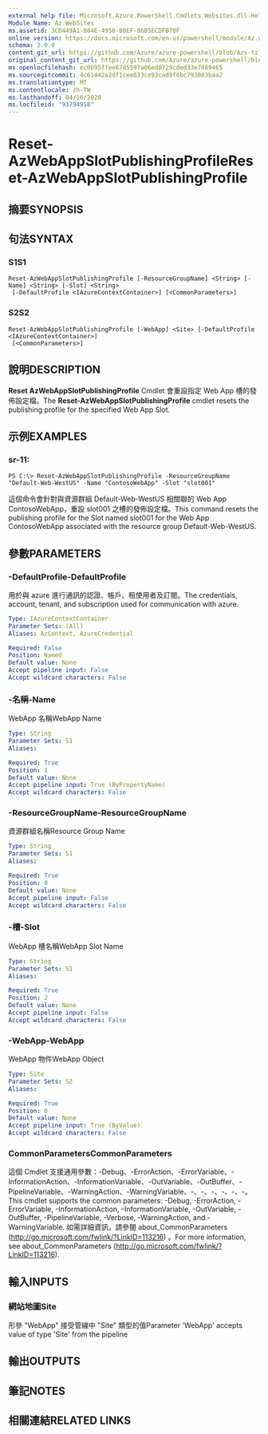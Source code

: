 ```yaml
---
external help file: Microsoft.Azure.PowerShell.Cmdlets.Websites.dll-Help.xml
Module Name: Az.WebSites
ms.assetid: 3CD449A1-084E-4950-80EF-06B5ECDFB70F
online version: https://docs.microsoft.com/en-us/powershell/module/Az.websites/reset-Azwebappslotpublishingprofile
schema: 2.0.0
content_git_url: https://github.com/Azure/azure-powershell/blob/Azs-tzl/src/Websites/Websites/help/Reset-AzWebAppSlotPublishingProfile.md
original_content_git_url: https://github.com/Azure/azure-powershell/blob/Azs-tzl/src/Websites/Websites/help/Reset-AzWebAppSlotPublishingProfile.md
ms.openlocfilehash: ec0b95ffee67d5597a06ed0729cded33e7489465
ms.sourcegitcommit: 4c61442a2df1cee633ce93cad9f6bc793803baa2
ms.translationtype: MT
ms.contentlocale: zh-TW
ms.lasthandoff: 04/16/2020
ms.locfileid: "93794958"
---
```

# <span data-ttu-id="b9a8e-101">Reset-AzWebAppSlotPublishingProfile</span><span class="sxs-lookup"><span data-stu-id="b9a8e-101">Reset-AzWebAppSlotPublishingProfile</span></span>

## <span data-ttu-id="b9a8e-102">摘要</span><span class="sxs-lookup"><span data-stu-id="b9a8e-102">SYNOPSIS</span></span>

## <span data-ttu-id="b9a8e-103">句法</span><span class="sxs-lookup"><span data-stu-id="b9a8e-103">SYNTAX</span></span>

### <span data-ttu-id="b9a8e-104">S1</span><span class="sxs-lookup"><span data-stu-id="b9a8e-104">S1</span></span>
```
Reset-AzWebAppSlotPublishingProfile [-ResourceGroupName] <String> [-Name] <String> [-Slot] <String>
 [-DefaultProfile <IAzureContextContainer>] [<CommonParameters>]
```

### <span data-ttu-id="b9a8e-105">S2</span><span class="sxs-lookup"><span data-stu-id="b9a8e-105">S2</span></span>
```
Reset-AzWebAppSlotPublishingProfile [-WebApp] <Site> [-DefaultProfile <IAzureContextContainer>]
 [<CommonParameters>]
```

## <span data-ttu-id="b9a8e-106">說明</span><span class="sxs-lookup"><span data-stu-id="b9a8e-106">DESCRIPTION</span></span>
<span data-ttu-id="b9a8e-107">**Reset AzWebAppSlotPublishingProfile** Cmdlet 會重設指定 Web App 槽的發佈設定檔。</span><span class="sxs-lookup"><span data-stu-id="b9a8e-107">The **Reset-AzWebAppSlotPublishingProfile** cmdlet resets the publishing profile for the specified Web App Slot.</span></span>

## <span data-ttu-id="b9a8e-108">示例</span><span class="sxs-lookup"><span data-stu-id="b9a8e-108">EXAMPLES</span></span>

### <span data-ttu-id="b9a8e-109">sr-1</span><span class="sxs-lookup"><span data-stu-id="b9a8e-109">1:</span></span>
```
PS C:\> Reset-AzWebAppSlotPublishingProfile -ResourceGroupName "Default-Web-WestUS" -Name "ContosoWebApp" -Slot "slot001"
```

<span data-ttu-id="b9a8e-110">這個命令會針對與資源群組 Default-Web-WestUS 相關聯的 Web App ContosoWebApp，重設 slot001 之槽的發佈設定檔。</span><span class="sxs-lookup"><span data-stu-id="b9a8e-110">This command resets the publishing profile for the Slot named slot001 for the Web App ContosoWebApp associated with the resource group Default-Web-WestUS.</span></span>

## <span data-ttu-id="b9a8e-111">參數</span><span class="sxs-lookup"><span data-stu-id="b9a8e-111">PARAMETERS</span></span>

### <span data-ttu-id="b9a8e-112">-DefaultProfile</span><span class="sxs-lookup"><span data-stu-id="b9a8e-112">-DefaultProfile</span></span>
<span data-ttu-id="b9a8e-113">用於與 azure 進行通訊的認證、帳戶、租使用者及訂閱。</span><span class="sxs-lookup"><span data-stu-id="b9a8e-113">The credentials, account, tenant, and subscription used for communication with azure.</span></span>

```yaml
Type: IAzureContextContainer
Parameter Sets: (All)
Aliases: AzContext, AzureCredential

Required: False
Position: Named
Default value: None
Accept pipeline input: False
Accept wildcard characters: False
```

### <span data-ttu-id="b9a8e-114">-名稱</span><span class="sxs-lookup"><span data-stu-id="b9a8e-114">-Name</span></span>
<span data-ttu-id="b9a8e-115">WebApp 名稱</span><span class="sxs-lookup"><span data-stu-id="b9a8e-115">WebApp Name</span></span>

```yaml
Type: String
Parameter Sets: S1
Aliases: 

Required: True
Position: 1
Default value: None
Accept pipeline input: True (ByPropertyName)
Accept wildcard characters: False
```

### <span data-ttu-id="b9a8e-116">-ResourceGroupName</span><span class="sxs-lookup"><span data-stu-id="b9a8e-116">-ResourceGroupName</span></span>
<span data-ttu-id="b9a8e-117">資源群組名稱</span><span class="sxs-lookup"><span data-stu-id="b9a8e-117">Resource Group Name</span></span>

```yaml
Type: String
Parameter Sets: S1
Aliases: 

Required: True
Position: 0
Default value: None
Accept pipeline input: False
Accept wildcard characters: False
```

### <span data-ttu-id="b9a8e-118">-槽</span><span class="sxs-lookup"><span data-stu-id="b9a8e-118">-Slot</span></span>
<span data-ttu-id="b9a8e-119">WebApp 槽名稱</span><span class="sxs-lookup"><span data-stu-id="b9a8e-119">WebApp Slot Name</span></span>

```yaml
Type: String
Parameter Sets: S1
Aliases: 

Required: True
Position: 2
Default value: None
Accept pipeline input: False
Accept wildcard characters: False
```

### <span data-ttu-id="b9a8e-120">-WebApp</span><span class="sxs-lookup"><span data-stu-id="b9a8e-120">-WebApp</span></span>
<span data-ttu-id="b9a8e-121">WebApp 物件</span><span class="sxs-lookup"><span data-stu-id="b9a8e-121">WebApp Object</span></span>

```yaml
Type: Site
Parameter Sets: S2
Aliases: 

Required: True
Position: 0
Default value: None
Accept pipeline input: True (ByValue)
Accept wildcard characters: False
```

### <span data-ttu-id="b9a8e-122">CommonParameters</span><span class="sxs-lookup"><span data-stu-id="b9a8e-122">CommonParameters</span></span>
<span data-ttu-id="b9a8e-123">這個 Cmdlet 支援通用參數：-Debug、-ErrorAction、-ErrorVariable、-InformationAction、-InformationVariable、-OutVariable、-OutBuffer、-PipelineVariable、-WarningAction、-WarningVariable、-、-、-、-、-、-。</span><span class="sxs-lookup"><span data-stu-id="b9a8e-123">This cmdlet supports the common parameters: -Debug, -ErrorAction, -ErrorVariable, -InformationAction, -InformationVariable, -OutVariable, -OutBuffer, -PipelineVariable, -Verbose, -WarningAction, and -WarningVariable.</span></span> <span data-ttu-id="b9a8e-124">如需詳細資訊，請參閱 about_CommonParameters (http://go.microsoft.com/fwlink/?LinkID=113216) 。</span><span class="sxs-lookup"><span data-stu-id="b9a8e-124">For more information, see about_CommonParameters (http://go.microsoft.com/fwlink/?LinkID=113216).</span></span>

## <span data-ttu-id="b9a8e-125">輸入</span><span class="sxs-lookup"><span data-stu-id="b9a8e-125">INPUTS</span></span>

### <span data-ttu-id="b9a8e-126">網站地圖</span><span class="sxs-lookup"><span data-stu-id="b9a8e-126">Site</span></span>
<span data-ttu-id="b9a8e-127">形參 "WebApp" 接受管線中 "Site" 類型的值</span><span class="sxs-lookup"><span data-stu-id="b9a8e-127">Parameter 'WebApp' accepts value of type 'Site' from the pipeline</span></span>

## <span data-ttu-id="b9a8e-128">輸出</span><span class="sxs-lookup"><span data-stu-id="b9a8e-128">OUTPUTS</span></span>

## <span data-ttu-id="b9a8e-129">筆記</span><span class="sxs-lookup"><span data-stu-id="b9a8e-129">NOTES</span></span>

## <span data-ttu-id="b9a8e-130">相關連結</span><span class="sxs-lookup"><span data-stu-id="b9a8e-130">RELATED LINKS</span></span>

